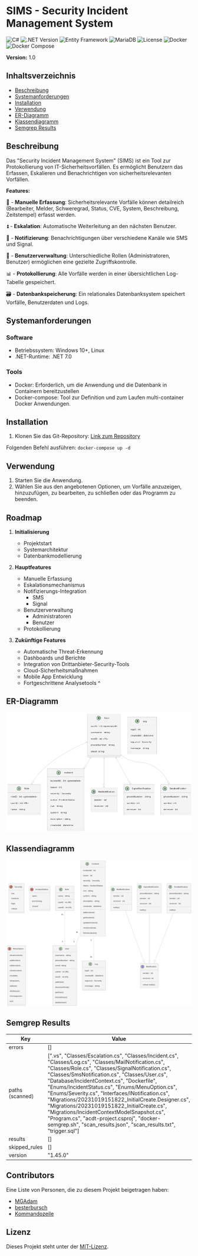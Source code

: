 # SIMS - Security Incident Management System

![C#](https://badgen.net/badge/language/C%23/purple)
![.NET Version](https://img.shields.io/badge/.NET-7.0-brightgreen)
![Entity Framework](https://badgen.net/badge/Entity%20Framework/Supported/green)
![MariaDB](https://badgen.net/badge/MariaDB/Supported/blue?icon=mariadb)
![License](https://img.shields.io/badge/License-MIT-blue)
![Docker](https://badgen.net/badge/icon/docker?icon=docker&label)
![Docker Compose](https://badgen.net/badge/icon/docker-compose?icon=docker&label)

**Version:** 1.0

## Inhaltsverzeichnis
- [Beschreibung](#beschreibung)
- [Systemanforderungen](#systemanforderungen)
- [Installation](#installation)
- [Verwendung](#verwendung)
- [ER-Diagramm](#er-diagramm)
- [Klassendiagramm](#klassendiagramm)
- [Semgrep Results](#semgrep-results)

## Beschreibung
Das "Security Incident Management System" (SIMS) ist ein Tool zur Protokollierung von IT-Sicherheitsvorfällen. Es ermöglicht Benutzern das Erfassen, Eskalieren und Benachrichtigen von sicherheitsrelevanten Vorfällen.

**Features:**

📝 - **Manuelle Erfassung**: Sicherheitsrelevante Vorfälle können detailreich (Bearbeiter, Melder, Schweregrad, Status, CVE, System, Beschreibung, Zeitstempel) erfasst werden.

⏫ - **Eskalation**: Automatische Weiterleitung an den nächsten Benutzer.

🔔 - **Notifizierung**: Benachrichtigungen über verschiedene Kanäle wie SMS und Signal.

👥 - **Benutzerverwaltung**: Unterschiedliche Rollen (Administratoren, Benutzer) ermöglichen eine gezielte Zugriffskontrolle.

📊 - **Protokollierung**: Alle Vorfälle werden in einer übersichtlichen Log-Tabelle gespeichert.

🗃️ - **Datenbankspeicherung**: Ein relationales Datenbanksystem speichert Vorfälle, Benutzerdaten und Logs.

## Systemanforderungen

### Software
- Betriebssystem: Windows 10+, Linux
- .NET-Runtime: .NET 7.0

### Tools
- Docker: Erforderlich, um die Anwendung und die Datenbank in Containern bereitzustellen
- Docker-compose: Tool zur Definition und zum Laufen multi-container Docker Anwendungen.


## Installation
1. Klonen Sie das Git-Repository: [Link zum Repository](https://github.com/IhrBenutzername/sims)

Folgenden Befehl ausführen: ``docker-compose up -d``

## Verwendung
1. Starten Sie die Anwendung.
2. Wählen Sie aus den angebotenen Optionen, um Vorfälle anzuzeigen, hinzuzufügen, zu bearbeiten, zu schließen oder das Programm zu beenden.

## Roadmap
1. **Initialisierung**
    - Projektstart
    - Systemarchitektur
    - Datenbankmodellierung

2. **Hauptfeatures**
    - Manuelle Erfassung
    - Eskalationsmechanismus
    - Notifizierungs-Integration
        - SMS
        - Signal
    - Benutzerverwaltung
        - Administratoren
        - Benutzer
    - Protokollierung

3. **Zukünftige Features**
    - Automatische Threat-Erkennung
    - Dashboards und Berichte
    - Integration von Drittanbieter-Security-Tools
    - Cloud-Sicherheitsmaßnahmen
    - Mobile App Entwicklung
    - Fortgeschrittene Analysetools
^
## ER-Diagramm
![erdiagram.png](erdiagram.png)


## Klassendiagramm
![classdiagram.png](classdiagram.png)

## Semgrep Results
| Key            | Value                                                                                                                                                                                                                                                                                                                   |
| -------------- | ----------------------------------------------------------------------------------------------------------------------------------------------------------------------------------------------------------------------------------------------------------------------------------------------------------------------- |
| errors         | []                                                                                                                                                                                                                                                                                                                       |
| paths (scanned)| [".vs", "Classes/Escalation.cs", "Classes/Incident.cs", "Classes/Log.cs", "Classes/MailNotification.cs", "Classes/Role.cs", "Classes/SignalNotification.cs", "Classes/SmsNotification.cs", "Classes/User.cs", "Database/IncidentContext.cs", "Dockerfile", "Enums/IncidentStatus.cs", "Enums/MenuOption.cs", "Enums/Severity.cs", "Interfaces/INotification.cs", "Migrations/20231019151822_InitialCreate.Designer.cs", "Migrations/20231019151822_InitialCreate.cs", "Migrations/IncidentContextModelSnapshot.cs", "Program.cs", "acdt-project.csproj", "docker-semgrep.sh", "scan_results.json", "scan_results.txt", "trigger.sql"] |
| results        | []                                                                                                                                                                                                                                                                                                                       |
| skipped_rules  | []                                                                                                                                                                                                                                                                                                                       |
| version        | "1.45.0"                                                                                                                                                                                                                                                                                                                 |

## Contributors

Eine Liste von Personen, die zu diesem Projekt beigetragen haben:

- [MGAdam](https://github.com/MGAdam)
- [besterbursch](https://github.com/besterbursch)
- [Kommandozeile](https://github.com/Kommandozeile)

## Lizenz
Dieses Projekt steht unter der [MIT-Lizenz](https://opensource.org/licenses/MIT).